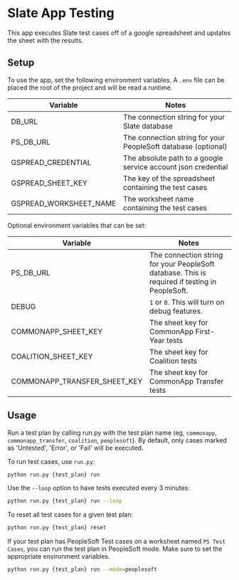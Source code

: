 # Slate App Testing

This app executes Slate test cases off of a google spreadsheet and updates the sheet with the results.


## Setup
To use the app, set the following environment variables. A `.env` file can be placed the root of the project and will be read a runtime.

| Variable | Notes |
|---|---|
| DB_URL | The connection string for your Slate database |
| PS_DB_URL | The connection string for your PeopleSoft database (optional) |
| GSPREAD_CREDENTIAL | The absolute path to a google service account json credential |
| GSPREAD_SHEET_KEY | The key of the spreadsheet containing the test cases |
| GSPREAD_WORKSHEET_NAME | The worksheet name containing the test cases |

Optional environment variables that can be set:

| Variable | Notes |
| --- | --- |
| PS_DB_URL | The connection string for your PeopleSoft database. This is required if testing in PeopleSoft. |
| DEBUG | `1` or `0`. This will turn on debug features. |
| COMMONAPP_SHEET_KEY | The sheet key for CommonApp First-Year tests |
| COALITION_SHEET_KEY | The sheet key for Coalition tests |
| COMMONAPP_TRANSFER_SHEET_KEY | The sheet key for CommonApp Transfer tests |



## Usage
Run a test plan by calling run.py with the test plan name (eg, `commonapp`, `commonapp_transfer`, `coalition`, `peoplesoft`). By default, only cases marked as 'Untested', 'Error', or 'Fail' will be executed.

To run test cases, use `run.py`:
```bash
python run.py {test_plan} run
``` 

Use the `--loop` option to have tests executed every 3 minutes:
```bash
python run.py {test_plan} run --loop
```

To reset all test cases for a given test plan:
```bash
python run.py {test_plan} reset
```

If your test plan has PeopleSoft Test cases on a worksheet named `PS Test Cases`, you can run the test plan in PeopleSoft mode. Make sure to set the appropriate environment variables.

```bash
python run.py {test_plan} run --mode=peoplesoft
```